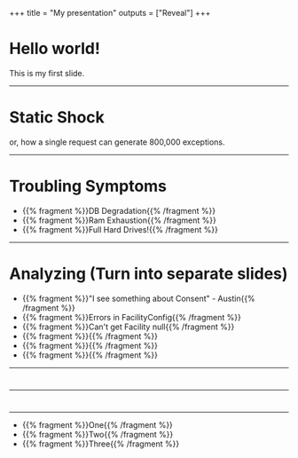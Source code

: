 +++
title = "My presentation"
outputs = ["Reveal"]
+++

# Hello world!

This is my first slide.

---
# Static Shock
or, how a single request can generate 800,000 exceptions.

---
# Troubling Symptoms
- {{% fragment %}}DB Degradation{{% /fragment %}}
- {{% fragment %}}Ram Exhaustion{{% /fragment %}}
- {{% fragment %}}Full Hard Drives!{{% /fragment %}}


---
# Analyzing (Turn into separate slides)
- {{% fragment %}}"I see something about Consent" - Austin{{% /fragment %}}
- {{% fragment %}}Errors in FacilityConfig{{% /fragment %}}
- {{% fragment %}}Can't get Facility null{{% /fragment %}}
- {{% fragment %}}{{% /fragment %}}
- {{% fragment %}}{{% /fragment %}}
- {{% fragment %}}{{% /fragment %}}

---
#

---
#

---
- {{% fragment %}}One{{% /fragment %}}
- {{% fragment %}}Two{{% /fragment %}}
- {{% fragment %}}Three{{% /fragment %}}
